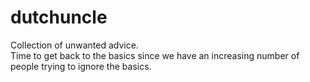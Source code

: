 # dutchuncle
Collection of unwanted advice. <br>
Time to get back to the basics since we have an increasing number of people trying to ignore the basics.
